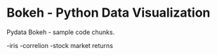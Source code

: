Bokeh - Python Data Visualization
=================================

Pydata Bokeh - sample code chunks.

-iris
-correlion
-stock market returns
